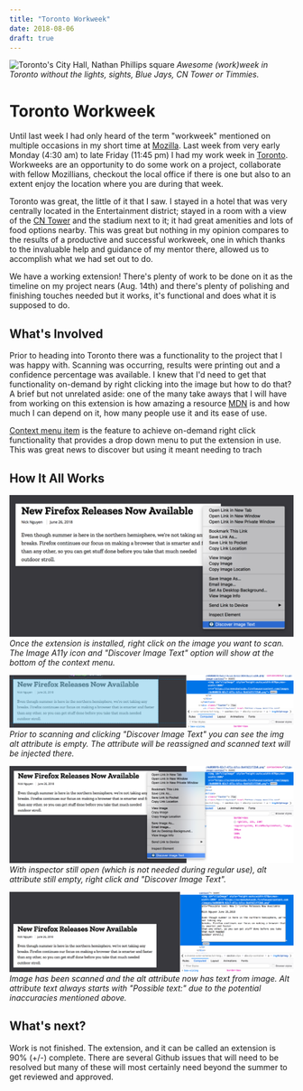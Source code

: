 ```yaml
---
title: "Toronto Workweek"
date: 2018-08-06
draft: true
---
```


![Toronto's City Hall, Nathan Phillips square](https://www.macleans.ca/wp-content/uploads/2016/07/MAC31_TORONTO-ARCHITECTURE_POST01.jpg) _Awesome (work)week in Toronto without the lights, sights, Blue Jays, CN Tower or Timmies._


# Toronto Workweek

Until last week I had only heard of the term "workweek" mentioned on multiple occasions in my short time at [Mozilla](www.mozilla.org). Last week from very early Monday (4:30 am) to late Friday (11:45 pm) I had my work week in [Toronto](https://en.wikipedia.org/wiki/Toronto). Workweeks are an opportunity to do some work on a project, collaborate with fellow Mozillians, checkout the local office if there is one but also to an extent enjoy the location where you are during that week.

Toronto was great, the little of it that I saw. I stayed in a hotel that was very centrally located in the Entertainment district; stayed in a room with a view of the [CN Tower](https://en.wikipedia.org/wiki/CN_Tower) and the stadium next to it; it had great amenities and lots of food options nearby. This was great but nothing in my opinion compares to the results of a productive and successful workweek, one in which thanks to the invaluable help and guidance of my mentor there, allowed us to accomplish what we had set out to do.

We have a working extension! There's plenty of work to be done on it as the timeline on my project nears (Aug. 14th) and there's plenty of polishing and finishing touches needed but it works, it's functional and does what it is supposed to do.

## What's Involved

Prior to heading into Toronto there was a functionality to the project that I was happy with. Scanning was occurring, results were printing out and a confidence percentage was available. I knew that I'd need to get that functionality on-demand by right clicking into the image but how to do that? A brief but not unrelated aside: one of the many take aways that I will have from working on this extension is how amazing a resource [MDN](https://developer.mozilla.org/en-US/) is and how much I can depend on it, how many people use it and its ease of use.

[Context menu item](https://developer.mozilla.org/en-US/docs/Mozilla/Add-ons/WebExtensions/user_interface/Context_menu_items) is the feature to achieve on-demand right click functionality that provides a drop down menu to put the extension in use. This was great news to discover but using it meant needing to trach

## How It All Works

![Screenshot of image with text, right click drop down menu](https://raw.githubusercontent.com/hamletv/Images/master/Image%20A11y/Screen%20Shot%202018-08-01%20at%2010.54.34%20PM.png)
_Once the extension is installed, right click on the image you want to scan. The Image A11y icon and "Discover Image Text" option will show at the bottom of the context menu._

![Screenshot of image with text, inspector open showing image attributes](https://raw.githubusercontent.com/hamletv/Images/master/Image%20A11y/Screen%20Shot%202018-08-01%20at%2010.58.20%20PM.png)
_Prior to scanning and clicking "Discover Image Text" you can see the img alt attribute is empty. The attribute will be reassigned and scanned text will be injected there._

![Screenshot of image with text, inspector open, clicking on Image A11y icon](https://raw.githubusercontent.com/hamletv/Images/master/Image%20A11y/Screen%20Shot%202018-08-01%20at%2010.58.56%20PM.png)
_With inspector still open (which is not needed during regular use), alt attribute still empty, right click and "Discover Image Text"._

![Screenshot of image with text, inspector open, Image A11y clicked](https://raw.githubusercontent.com/hamletv/Images/master/Image%20A11y/Screen%20Shot%202018-08-01%20at%2011.00.36%20PM.png)
_Image has been scanned and the alt attribute now has text from image. Alt attribute text always starts with "Possible text:" due to the potential inaccuracies mentioned above._

## What's next?

Work is not finished. The extension, and it can be called an extension is 90% (+/-) complete. There are several Github issues that will need to be resolved but many of these will most certainly need beyond the summer to get reviewed and approved.
